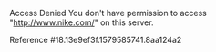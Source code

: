 Access Denied You don't have permission to access "http://www.nike.com/" on this server.

Reference #18.13e9ef3f.1579585741.8aa124a2
